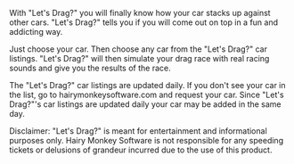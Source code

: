 With "Let's Drag?" you will finally know how your car stacks up against other cars.
"Let's Drag?" tells you if you will come out on top in a fun and addicting way.

Just choose your car. Then choose any car from the "Let's Drag?" car listings. "Let's Drag?" will then simulate your drag race with real racing sounds and give you the results of the race. 

The "Let's Drag?" car listings are updated daily. If you don't see your car in the list, go to hairymonkeysoftware.com and request your car. Since "Let's Drag?"'s car listings are updated daily your car may be added in the same day. 

Disclaimer: "Let's Drag?" is meant for entertainment and informational purposes only. Hairy Monkey Software is not responsible for any speeding tickets or delusions of grandeur incurred due to the use of this product.

